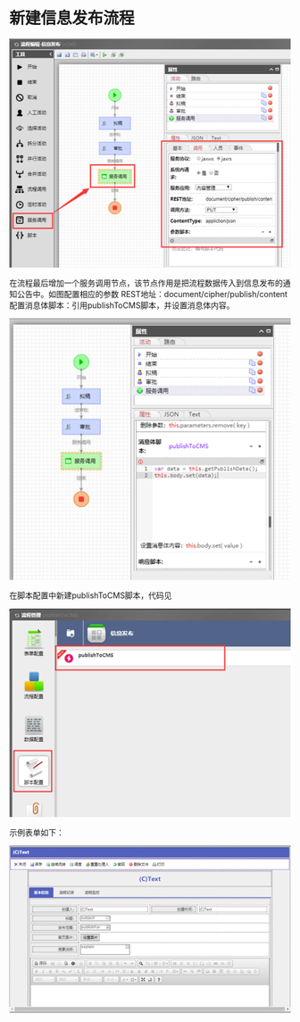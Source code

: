 # 新建信息发布流程

![](../../.gitbook/assets/image%20%282%29.png)

在流程最后增加一个服务调用节点，该节点作用是把流程数据传入到信息发布的通知公告中。如图配置相应的参数 REST地址：document/cipher/publish/content 配置消息体脚本：引用publishToCMS脚本，并设置消息体内容。

![](../../.gitbook/assets/image%20%286%29.png)

在脚本配置中新建publishToCMS脚本，代码见

![](../../.gitbook/assets/image%20%284%29.png)

示例表单如下：

![](../../.gitbook/assets/image%20%288%29.png)

